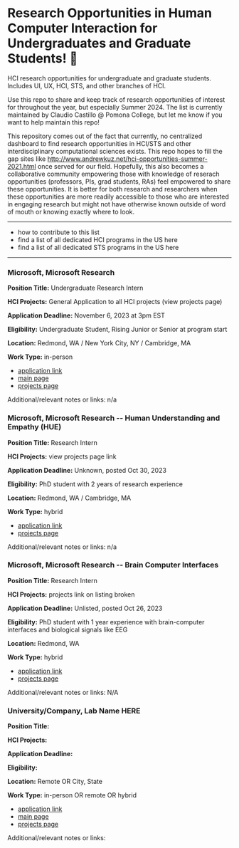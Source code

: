 # Research Opportunities in Human Computer Interaction for Undergraduates and Graduate Students! 🐥
HCI research opportunities for undergraduate and graduate students. Includes UI, UX, HCI, STS, and other branches of HCI.

Use this repo to share and keep track of research opportunities of interest for throughout the year, but especially Summer 2024. The list is currently maintained by Claudio Castillo @ Pomona College, but let me know if you want to help maintain this repo!

This repository comes out of the fact that currently, no centralized dashboard to find research opportunities in HCI/STS and other interdisciplinary computational sciences exists. This repo hopes to fill the gap sites like http://www.andrewkuz.net/hci-opportunities-summer-2021.html once served for our field. Hopefully, this also becomes a collaborative community empowering those with knowledge of reserach opportunities (professors, PIs, grad students, RAs) feel empowered to share these opportunities. It is better for both research and researchers when these opportunities are more readily accessible to those who are interested in engaging research but might not have otherwise known outside of word of mouth or knowing exactly where to look.

---
- how to contribute to this list
- find a list of all dedicated HCI programs in the US here
- find a list of all dedicated STS programs in the US here
---

### Microsoft, Microsoft Research
**Position Title:** Undergraduate Research Intern

**HCI Projects:** General Application to all HCI projects (view projects page)

**Application Deadline:** November 6, 2023 at 3pm EST

**Eligibility:** Undergraduate Student, Rising Junior or Senior at program start

**Location:** Redmond, WA / New York City, NY / Cambridge, MA

**Work Type:** in-person
- [application link](https://aka.ms/msr-ugrad/apply)
- [main page](https://www.microsoft.com/en-us/research/academic-program/undergraduate-research-internship-computing/)
- [projects page](https://www.microsoft.com/en-us/research/research-area/human-computer-interaction/?)

Additional/relevant notes or links: n/a

### Microsoft, Microsoft Research -- Human Understanding and Empathy (HUE)
**Position Title:** Research Intern

**HCI Projects:** view projects page link

**Application Deadline:** Unknown, posted Oct 30, 2023

**Eligibility:** PhD student with 2 years of research experience 

**Location:** Redmond, WA / Cambridge, MA

**Work Type:** hybrid
- [application link](https://jobs.careers.microsoft.com/global/en/job/1658080/Research-Intern---Human-Understanding-and-Empathy-(HUE))
- [projects page](https://www.microsoft.com/en-us/research/group/human-understanding-and-empathy/overview/)

Additional/relevant notes or links: n/a

### Microsoft, Microsoft Research -- Brain Computer Interfaces
**Position Title:** Research Intern

**HCI Projects:** projects link on listing broken

**Application Deadline:** Unlisted, posted Oct 26, 2023

**Eligibility:** PhD student with 1 year experience with brain-computer interfaces and biological signals like EEG

**Location:** Redmond, WA

**Work Type:** hybrid
- [application link](https://jobs.careers.microsoft.com/global/en/job/1657602/Research-Intern---Brain-Computer-Interfaces)
- [projects page](https://www.microsoft.com/en-us/research/project/brain-computer-interfaces/overview/)

Additional/relevant notes or links: N/A

### University/Company, Lab Name HERE
**Position Title:**

**HCI Projects:**

**Application Deadline:**

**Eligibility:** 

**Location:** Remote OR City, State

**Work Type:** in-person OR remote OR hybrid
- [application link]()
- [main page]()
- [projects page]()

Additional/relevant notes or links:

